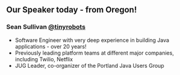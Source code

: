## Our Speaker today - from Oregon!

### Sean Sullivan [@tinyrobots](https://twitter.com/tinyrobots)
- Software Engineer with very deep experience in building Java applications - over 20 years!
- Previously leading platform teams at different major companies, including Twilio, Netflix
- JUG Leader, co-organizer of the Portland Java Users Group















